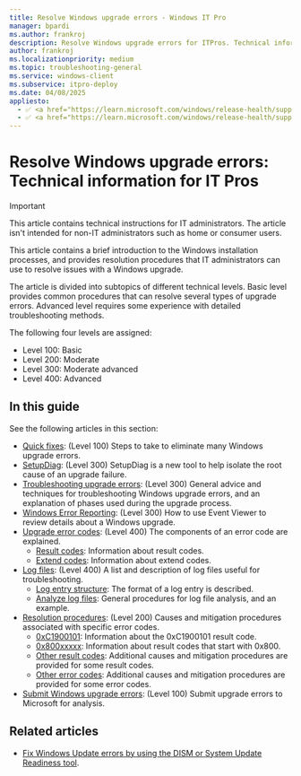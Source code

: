 ```yaml
---
title: Resolve Windows upgrade errors - Windows IT Pro
manager: bpardi
ms.author: frankroj
description: Resolve Windows upgrade errors for ITPros. Technical information for IT professionals to help diagnose Windows setup errors.
author: frankroj
ms.localizationpriority: medium
ms.topic: troubleshooting-general
ms.service: windows-client
ms.subservice: itpro-deploy
ms.date: 04/08/2025
appliesto:
  - ✅ <a href="https://learn.microsoft.com/windows/release-health/supported-versions-windows-client" target="_blank">Windows 11</a>
  - ✅ <a href="https://learn.microsoft.com/windows/release-health/supported-versions-windows-client" target="_blank">Windows 10</a>
---
```


# Resolve Windows upgrade errors: Technical information for IT Pros

> [!IMPORTANT]
>
> This article contains technical instructions for IT administrators. The article isn't intended for non-IT administrators such as home or consumer users.

This article contains a brief introduction to the Windows installation processes, and provides resolution procedures that IT administrators can use to resolve issues with a Windows upgrade.

The article is divided into subtopics of different technical levels. Basic level provides common procedures that can resolve several types of upgrade errors. Advanced level requires some experience with detailed troubleshooting methods.

The following four levels are assigned:

- Level 100: Basic
- Level 200: Moderate
- Level 300: Moderate advanced
- Level 400: Advanced

## In this guide

See the following articles in this section:

- [Quick fixes](/troubleshoot/windows-client/deployment/windows-10-upgrade-quick-fixes?toc=/windows/deployment/toc.json&bc=/windows/deployment/breadcrumb/toc.json): (Level 100) Steps to take to eliminate many Windows upgrade errors.
- [SetupDiag](setupdiag.md): (Level 300) SetupDiag is a new tool to help isolate the root cause of an upgrade failure.
- [Troubleshooting upgrade errors](/troubleshoot/windows-client/deployment/windows-10-upgrade-issues-troubleshooting?toc=/windows/deployment/toc.json&bc=/windows/deployment/breadcrumb/toc.json): (Level 300) General advice and techniques for troubleshooting Windows upgrade errors, and an explanation of phases used during the upgrade process.
- [Windows Error Reporting](windows-error-reporting.md): (Level 300) How to use Event Viewer to review details about a Windows upgrade.
- [Upgrade error codes](/troubleshoot/windows-client/deployment/windows-10-upgrade-error-codes?toc=/windows/deployment/toc.json&bc=/windows/deployment/breadcrumb/toc.json): (Level 400) The components of an error code are explained.
  - [Result codes](/troubleshoot/windows-client/deployment/windows-10-upgrade-error-codes?toc=/windows/deployment/toc.json&bc=/windows/deployment/breadcrumb/toc.json#result-codes): Information about result codes.
  - [Extend codes](/troubleshoot/windows-client/deployment/windows-10-upgrade-error-codes?toc=/windows/deployment/toc.json&bc=/windows/deployment/breadcrumb/toc.json#extend-codes): Information about extend codes.
- [Log files](log-files.md): (Level 400) A list and description of log files useful for troubleshooting.
  - [Log entry structure](log-files.md#log-entry-structure): The format of a log entry is described.
  - [Analyze log files](log-files.md#analyze-log-files): General procedures for log file analysis, and an example.
- [Resolution procedures](/troubleshoot/windows-client/deployment/windows-10-upgrade-resolution-procedures?toc=/windows/deployment/toc.json&bc=/windows/deployment/breadcrumb/toc.json): (Level 200) Causes and mitigation procedures associated with specific error codes.
  - [0xC1900101](/troubleshoot/windows-client/deployment/windows-10-upgrade-resolution-procedures?toc=/windows/deployment/toc.json&bc=/windows/deployment/breadcrumb/toc.json#0xc1900101): Information about the 0xC1900101 result code.
  - [0x800xxxxx](/troubleshoot/windows-client/deployment/windows-10-upgrade-resolution-procedures?toc=/windows/deployment/toc.json&bc=/windows/deployment/breadcrumb/toc.json#0x800xxxxx): Information about result codes that start with 0x800.
  - [Other result codes](/troubleshoot/windows-client/deployment/windows-10-upgrade-resolution-procedures?toc=/windows/deployment/toc.json&bc=/windows/deployment/breadcrumb/toc.json#other-result-codes): Additional causes and mitigation procedures are provided for some result codes.
  - [Other error codes](/troubleshoot/windows-client/deployment/windows-10-upgrade-resolution-procedures?toc=/windows/deployment/toc.json&bc=/windows/deployment/breadcrumb/toc.json#other-error-codes): Additional causes and mitigation procedures are provided for some error codes.
- [Submit Windows upgrade errors](submit-errors.md): (Level 100) Submit upgrade errors to Microsoft for analysis.

## Related articles

- [Fix Windows Update errors by using the DISM or System Update Readiness tool](/troubleshoot/windows-server/deployment/fix-windows-update-errors).

